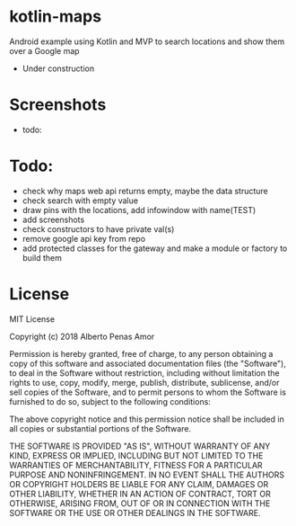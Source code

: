 # kotlin-maps
Android example using Kotlin and MVP to search locations and show them over a Google map
* Under construction

# Screenshots
* todo:

# Todo:
* check why maps web api returns empty, maybe the data structure
* check search with empty value
* draw pins with the locations, add infowindow with name(TEST)
* add screenshots
* check constructors to have private val(s)
* remove google api key from repo
* add protected classes for the gateway and make a module or factory to build them


# License
MIT License

Copyright (c) 2018 Alberto Penas Amor

Permission is hereby granted, free of charge, to any person obtaining a copy
of this software and associated documentation files (the "Software"), to deal
in the Software without restriction, including without limitation the rights
to use, copy, modify, merge, publish, distribute, sublicense, and/or sell
copies of the Software, and to permit persons to whom the Software is
furnished to do so, subject to the following conditions:

The above copyright notice and this permission notice shall be included in all
copies or substantial portions of the Software.

THE SOFTWARE IS PROVIDED "AS IS", WITHOUT WARRANTY OF ANY KIND, EXPRESS OR
IMPLIED, INCLUDING BUT NOT LIMITED TO THE WARRANTIES OF MERCHANTABILITY,
FITNESS FOR A PARTICULAR PURPOSE AND NONINFRINGEMENT. IN NO EVENT SHALL THE
AUTHORS OR COPYRIGHT HOLDERS BE LIABLE FOR ANY CLAIM, DAMAGES OR OTHER
LIABILITY, WHETHER IN AN ACTION OF CONTRACT, TORT OR OTHERWISE, ARISING FROM,
OUT OF OR IN CONNECTION WITH THE SOFTWARE OR THE USE OR OTHER DEALINGS IN THE
SOFTWARE.
